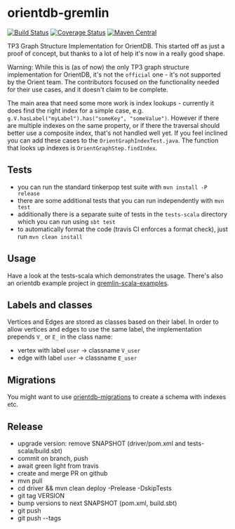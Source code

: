 # orientdb-gremlin

[![Build Status](https://travis-ci.org/mpollmeier/orientdb-gremlin.svg?branch=master)](https://travis-ci.org/mpollmeier/orientdb-gremlin?branch=master) [![Coverage Status](https://coveralls.io/repos/mpollmeier/orientdb-gremlin/badge.svg?branch=master)](https://coveralls.io/r/mpollmeier/orientdb-gremlin?branch=master) [![Maven Central](https://maven-badges.herokuapp.com/maven-central/com.michaelpollmeier/orientdb-gremlin/badge.svg)](https://maven-badges.herokuapp.com/maven-central/com.michaelpollmeier/orientdb-gremlin/) 

TP3 Graph Structure Implementation for OrientDB. This started off as just a proof of concept, but thanks to a lot of help it's now in a really good shape. 

Warning: While this is (as of now) the only TP3 graph structure implementation for OrientDB, it's not the `official` one - it's not supported by the Orient team. The contributors focused on the functionality needed for their use cases, and it doesn't claim to be complete. 

The main area that need some more work is index lookups - currently it does find the right index for a simple case, e.g. `g.V.hasLabel("myLabel").has("someKey", "someValue")`. However if there are multiple indexes on the same property, or if there the traversal should better use a composite index, that's not handled well yet. If you feel inclined you can add these cases to the `OrientGraphIndexTest.java`. The function that looks up indexes is `OrientGraphStep.findIndex`.

## Tests
* you can run the standard tinkerpop test suite with `mvn install -P release`
* there are some additional tests that you can run independently with `mvn test`
* additionally there is a separate suite of tests in the `tests-scala` directory which you can run using `sbt test`
* to automatically format the code (travis CI enforces a format check), just run `mvn clean install`

## Usage
Have a look at the tests-scala which demonstrates the usage. There's also an orientdb example project in [gremlin-scala-examples](https://github.com/mpollmeier/gremlin-scala-examples).

## Labels and classes
Vertices and Edges are stored as classes based on their label. In order to allow vertices and edges to use the same label, the implementation prepends `V_` or `E_` in the class name:
* vertex with label `user` -> classname `V_user`
* edge with label `user` -> classname `E_user`

## Migrations
You might want to use [orientdb-migrations](https://github.com/springnz/orientdb-migrations) to create a schema with indexes etc. 

## Release
* upgrade version: remove SNAPSHOT (driver/pom.xml and tests-scala/build.sbt)
* commit on branch, push
* await green light from travis
* create and merge PR on github
* mvn pull
* cd driver && mvn clean deploy -Prelease -DskipTests
* git tag VERSION
* bump versions to next SNAPSHOT (pom.xml, build.sbt)
* git push
* git push --tags
